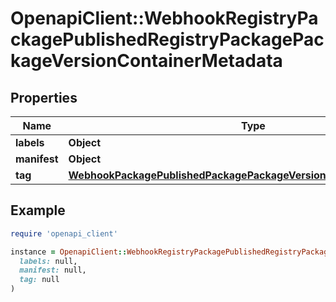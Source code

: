 # OpenapiClient::WebhookRegistryPackagePublishedRegistryPackagePackageVersionContainerMetadata

## Properties

| Name | Type | Description | Notes |
| ---- | ---- | ----------- | ----- |
| **labels** | **Object** |  | [optional] |
| **manifest** | **Object** |  | [optional] |
| **tag** | [**WebhookPackagePublishedPackagePackageVersionContainerMetadataTag**](WebhookPackagePublishedPackagePackageVersionContainerMetadataTag.md) |  | [optional] |

## Example

```ruby
require 'openapi_client'

instance = OpenapiClient::WebhookRegistryPackagePublishedRegistryPackagePackageVersionContainerMetadata.new(
  labels: null,
  manifest: null,
  tag: null
)
```

